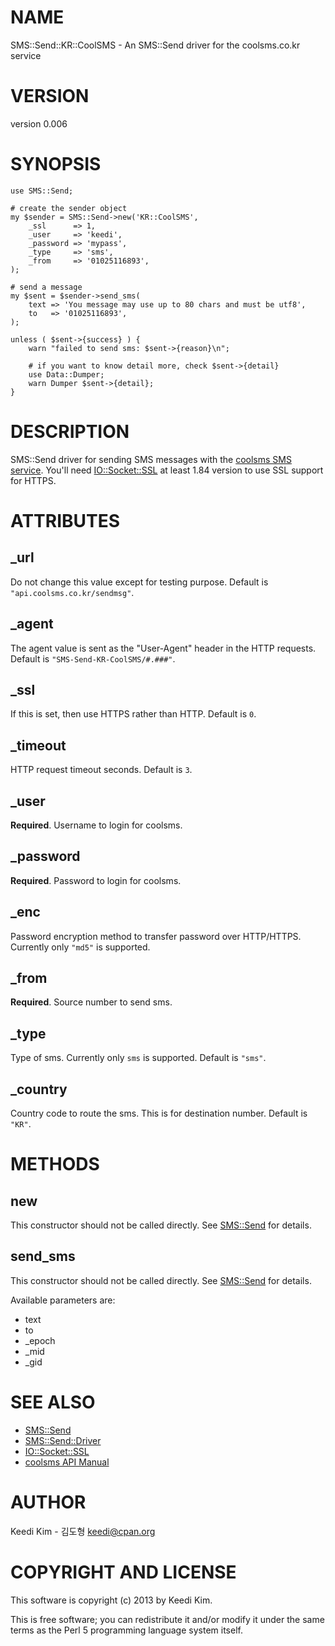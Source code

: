 # NAME

SMS::Send::KR::CoolSMS - An SMS::Send driver for the coolsms.co.kr service

# VERSION

version 0.006

# SYNOPSIS

    use SMS::Send;

    # create the sender object
    my $sender = SMS::Send->new('KR::CoolSMS',
        _ssl      => 1,
        _user     => 'keedi',
        _password => 'mypass',
        _type     => 'sms',
        _from     => '01025116893',
    );

    # send a message
    my $sent = $sender->send_sms(
        text => 'You message may use up to 80 chars and must be utf8',
        to   => '01025116893',
    );

    unless ( $sent->{success} ) {
        warn "failed to send sms: $sent->{reason}\n";

        # if you want to know detail more, check $sent->{detail}
        use Data::Dumper;
        warn Dumper $sent->{detail};
    }

# DESCRIPTION

SMS::Send driver for sending SMS messages with the [coolsms SMS service](http://api.coolsms.co.kr).
You'll need [IO::Socket::SSL](http://search.cpan.org/perldoc?IO::Socket::SSL) at least 1.84 version to use SSL support for HTTPS.

# ATTRIBUTES

## \_url

Do not change this value except for testing purpose.
Default is `"api.coolsms.co.kr/sendmsg"`.

## \_agent

The agent value is sent as the "User-Agent" header in the HTTP requests.
Default is `"SMS-Send-KR-CoolSMS/#.###"`.

## \_ssl

If this is set, then use HTTPS rather than HTTP.
Default is `0`.

## \_timeout

HTTP request timeout seconds.
Default is `3`.

## \_user

__Required__.
Username to login for coolsms.

## \_password

__Required__.
Password to login for coolsms.

## \_enc

Password encryption method to transfer password over HTTP/HTTPS.
Currently only `"md5"` is supported.

## \_from

__Required__.
Source number to send sms.

## \_type

Type of sms.
Currently only `sms` is supported.
Default is `"sms"`.

## \_country

Country code to route the sms.
This is for destination number.
Default is `"KR"`.

# METHODS

## new

This constructor should not be called directly. See [SMS::Send](http://search.cpan.org/perldoc?SMS::Send) for details.

## send\_sms

This constructor should not be called directly. See [SMS::Send](http://search.cpan.org/perldoc?SMS::Send) for details.

Available parameters are:

- text
- to
- \_epoch
- \_mid
- \_gid

# SEE ALSO

- [SMS::Send](http://search.cpan.org/perldoc?SMS::Send)
- [SMS::Send::Driver](http://search.cpan.org/perldoc?SMS::Send::Driver)
- [IO::Socket::SSL](http://search.cpan.org/perldoc?IO::Socket::SSL)
- [coolsms API Manual](http://api.coolsms.co.kr)

# AUTHOR

Keedi Kim - 김도형 <keedi@cpan.org>

# COPYRIGHT AND LICENSE

This software is copyright (c) 2013 by Keedi Kim.

This is free software; you can redistribute it and/or modify it under
the same terms as the Perl 5 programming language system itself.
